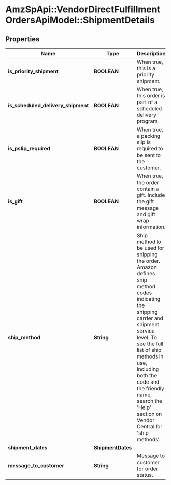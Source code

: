 # AmzSpApi::VendorDirectFulfillmentOrdersApiModel::ShipmentDetails

## Properties
Name | Type | Description | Notes
------------ | ------------- | ------------- | -------------
**is_priority_shipment** | **BOOLEAN** | When true, this is a priority shipment. | 
**is_scheduled_delivery_shipment** | **BOOLEAN** | When true, this order is part of a scheduled delivery program. | [optional] 
**is_pslip_required** | **BOOLEAN** | When true, a packing slip is required to be sent to the customer. | 
**is_gift** | **BOOLEAN** | When true, the order contain a gift. Include the gift message and gift wrap information. | [optional] 
**ship_method** | **String** | Ship method to be used for shipping the order. Amazon defines ship method codes indicating the shipping carrier and shipment service level. To see the full list of ship methods in use, including both the code and the friendly name, search the &#x27;Help&#x27; section on Vendor Central for &#x27;ship methods&#x27;. | 
**shipment_dates** | [**ShipmentDates**](ShipmentDates.md) |  | 
**message_to_customer** | **String** | Message to customer for order status. | 

